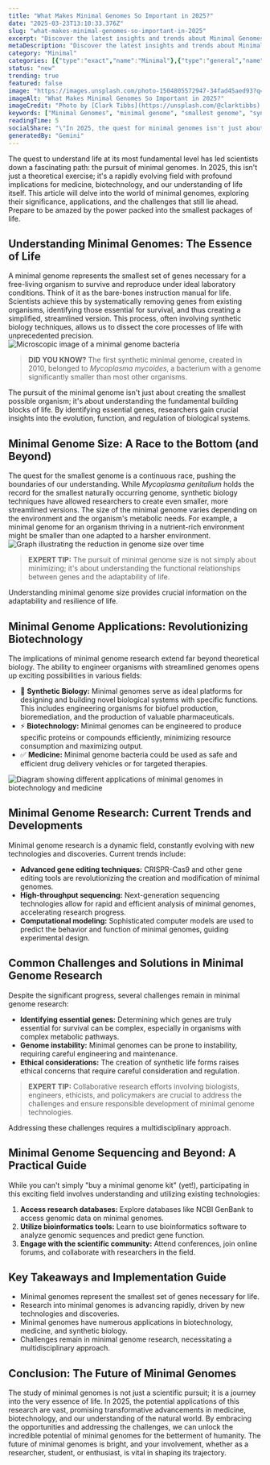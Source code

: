 ```yaml
---
title: "What Makes Minimal Genomes So Important in 2025?"
date: "2025-03-23T13:10:33.376Z"
slug: "what-makes-minimal-genomes-so-important-in-2025"
excerpt: "Discover the latest insights and trends about Minimal Genomes. This comprehensive guide covers everything you need to know about Minimal Genomes in 2025."
metaDescription: "Discover the latest insights and trends about Minimal Genomes. This comprehensive guide covers everything you need to know about Minimal Genomes in 2025."
category: "Minimal"
categories: [{"type":"exact","name":"Minimal"},{"type":"general","name":"Synthetic Biology"},{"type":"medium","name":"Genome Engineering"},{"type":"specific","name":"Bacterial Genetics"},{"type":"niche","name":"Gene Deletion"}]
status: "new"
trending: true
featured: false
image: "https://images.unsplash.com/photo-1504805572947-34fad45aed93?q=85&w=1200&fit=max&fm=webp&auto=compress"
imageAlt: "What Makes Minimal Genomes So Important in 2025?"
imageCredit: "Photo by [Clark Tibbs](https://unsplash.com/@clarktibbs) on Unsplash"
keywords: ["Minimal Genomes", "minimal genome", "smallest genome", "synthetic minimal genome", "minimal genome bacteria", "minimal genome size", "minimal genome research", "buy minimal genome kit", "minimal genome applications", "minimal genome sequencing"]
readingTime: 5
socialShare: "\"In 2025, the quest for minimal genomes isn't just about size; it's about unlocking the fundamental principles of life and revolutionizing biotechnology.\""
generatedBy: "Gemini"
---
```




The quest to understand life at its most fundamental level has led scientists down a fascinating path: the pursuit of minimal genomes.  In 2025, this isn't just a theoretical exercise; it's a rapidly evolving field with profound implications for medicine, biotechnology, and our understanding of life itself.  This article will delve into the world of minimal genomes, exploring their significance, applications, and the challenges that still lie ahead.  Prepare to be amazed by the power packed into the smallest packages of life.

## Understanding Minimal Genomes: The Essence of Life

A minimal genome represents the smallest set of genes necessary for a free-living organism to survive and reproduce under ideal laboratory conditions.  Think of it as the bare-bones instruction manual for life.  Scientists achieve this by systematically removing genes from existing organisms, identifying those essential for survival, and thus creating a simplified, streamlined version.  This process, often involving synthetic biology techniques, allows us to dissect the core processes of life with unprecedented precision. ![Microscopic image of a minimal genome bacteria](https://images.unsplash.com/photo-1451187580459-43490279c0fa?q=85&w=1200&fit=max&fm=webp&auto=compress)

> **DID YOU KNOW?** The first synthetic minimal genome, created in 2010, belonged to *Mycoplasma mycoides*, a bacterium with a genome significantly smaller than most other organisms.

The pursuit of the minimal genome isn't just about creating the smallest possible organism; it's about understanding the fundamental building blocks of life. By identifying essential genes, researchers gain crucial insights into the evolution, function, and regulation of biological systems.

## Minimal Genome Size: A Race to the Bottom (and Beyond)

The quest for the smallest genome is a continuous race, pushing the boundaries of our understanding.  While *Mycoplasma genitalium* holds the record for the smallest naturally occurring genome, synthetic biology techniques have allowed researchers to create even smaller, more streamlined versions.  The size of the minimal genome varies depending on the environment and the organism's metabolic needs.  For example, a minimal genome for an organism thriving in a nutrient-rich environment might be smaller than one adapted to a harsher environment.  ![Graph illustrating the reduction in genome size over time](https://images.unsplash.com/photo-1484417894907-623942c8ee29?q=85&w=1200&fit=max&fm=webp&auto=compress)

> **EXPERT TIP:** The pursuit of minimal genome size is not simply about minimizing; it's about understanding the functional relationships between genes and the adaptability of life.

Understanding minimal genome size provides crucial information on the adaptability and resilience of life.

##  Minimal Genome Applications: Revolutionizing Biotechnology

The implications of minimal genome research extend far beyond theoretical biology.  The ability to engineer organisms with streamlined genomes opens up exciting possibilities in various fields:

* 🔑 **Synthetic Biology:** Minimal genomes serve as ideal platforms for designing and building novel biological systems with specific functions.  This includes engineering organisms for biofuel production, bioremediation, and the production of valuable pharmaceuticals.
* ⚡ **Biotechnology:** Minimal genomes can be engineered to produce specific proteins or compounds efficiently, minimizing resource consumption and maximizing output.
* ✅ **Medicine:** Minimal genome bacteria could be used as safe and efficient drug delivery vehicles or for targeted therapies.

![Diagram showing different applications of minimal genomes in biotechnology and medicine](https://images.unsplash.com/photo-1517976487492-5750f3195933?q=85&w=1200&fit=max&fm=webp&auto=compress)

## Minimal Genome Research: Current Trends and Developments

Minimal genome research is a dynamic field, constantly evolving with new technologies and discoveries.  Current trends include:

* **Advanced gene editing techniques:** CRISPR-Cas9 and other gene editing tools are revolutionizing the creation and modification of minimal genomes.
* **High-throughput sequencing:** Next-generation sequencing technologies allow for rapid and efficient analysis of minimal genomes, accelerating research progress.
* **Computational modeling:**  Sophisticated computer models are used to predict the behavior and function of minimal genomes, guiding experimental design.

## Common Challenges and Solutions in Minimal Genome Research

Despite the significant progress, several challenges remain in minimal genome research:

* **Identifying essential genes:**  Determining which genes are truly essential for survival can be complex, especially in organisms with complex metabolic pathways.
* **Genome instability:**  Minimal genomes can be prone to instability, requiring careful engineering and maintenance.
* **Ethical considerations:**  The creation of synthetic life forms raises ethical concerns that require careful consideration and regulation.

> **EXPERT TIP:** Collaborative research efforts involving biologists, engineers, ethicists, and policymakers are crucial to address the challenges and ensure responsible development of minimal genome technologies.

Addressing these challenges requires a multidisciplinary approach.

##  Minimal Genome Sequencing and Beyond: A Practical Guide

While you can't simply "buy a minimal genome kit" (yet!), participating in this exciting field involves understanding and utilizing existing technologies:

1. **Access research databases:** Explore databases like NCBI GenBank to access genomic data on minimal genomes.
2. **Utilize bioinformatics tools:** Learn to use bioinformatics software to analyze genomic sequences and predict gene function.
3. **Engage with the scientific community:** Attend conferences, join online forums, and collaborate with researchers in the field.



## Key Takeaways and Implementation Guide

* Minimal genomes represent the smallest set of genes necessary for life.
* Research into minimal genomes is advancing rapidly, driven by new technologies and discoveries.
* Minimal genomes have numerous applications in biotechnology, medicine, and synthetic biology.
* Challenges remain in minimal genome research, necessitating a multidisciplinary approach.

## Conclusion: The Future of Minimal Genomes

The study of minimal genomes is not just a scientific pursuit; it is a journey into the very essence of life.  In 2025, the potential applications of this research are vast, promising transformative advancements in medicine, biotechnology, and our understanding of the natural world.  By embracing the opportunities and addressing the challenges, we can unlock the incredible potential of minimal genomes for the betterment of humanity.  The future of minimal genomes is bright, and your involvement, whether as a researcher, student, or enthusiast, is vital in shaping its trajectory.

